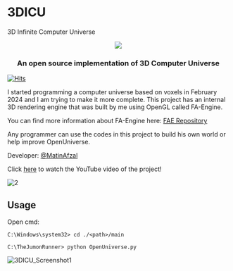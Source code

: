 # 3DICU
3D Infinite Computer Universe

<p align="center">
  <img src="https://github.com/MatinAfzal/3DICU/assets/128434167/b88d37b6-3135-4314-b1cf-9b5804876794" />
</p>

<h3 align="center">An open source implementation of 3D Computer Universe</h3>

[![Hits](https://hits.seeyoufarm.com/api/count/incr/badge.svg?url=https%3A%2F%2Fgithub.com%2FMatinAfzal%2F3DICU&count_bg=%2379C83D&title_bg=%23555555&icon=docusign.svg&icon_color=%23E7E7E7&title=Views&edge_flat=false)](https://hits.seeyoufarm.com)

I started programming a computer universe based on voxels in February 2024 and I am trying to make it more complete. 
This project has an internal 3D rendering engine that was built by me using OpenGL called FA-Engine.

You can find more information about FA-Engine here: [FAE Repository](https://github.com/MatinAfzal/FloatArtsEngine)

Any programmer can use the codes in this project to build his own world or help improve OpenUniverse.

Developer: [@MatinAfzal](https://github.com/MatinAfzal)

Click [here](https://www.youtube.com/watch?v=u1sz5jymhfI) to watch the YouTube video of the project!

![2](https://github.com/user-attachments/assets/80d340bf-94b9-4515-8e91-b43c219624f1)


## Usage

Open cmd:
```
C:\Windows\system32> cd ./<path>/main
```
```
C:\TheJumonRunner> python OpenUniverse.py
```

![3DICU_Screenshot1](https://github.com/MatinAfzal/3DICU/assets/128434167/9a1a3d19-8475-4d27-9280-13d635cc2bdd)

